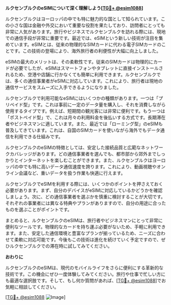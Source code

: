 **ルクセンブルクのeSIMについて深く理解しよう[[TG💪+ @esim1088](https://t.me/s/esim1088)]**

ルクセンブルクはヨーロッパの中でも特に魅力的な国として知られています。この小さな国は金融や外交において重要な役割を果たしており、訪問者にとっても非常に人気があります。旅行やビジネスでルクセンブルクを訪れる際には、現地での通信手段が非常に重要です。最近では、eSIMという新しい技術が注目を集めています。eSIMとは、従来の物理的なSIMカードに代わる電子SIMカードのことです。この技術の登場により、海外旅行者の利便性が大幅に向上しました。

eSIMの最大のメリットは、その柔軟性です。従来のSIMカードは物理的にカードが必要でしたが、eSIMはスマートフォンやタブレットに直接インストールされるため、空港や店舗に行かなくても簡単に利用できます。ルクセンブルクでは、多くの通信事業者がeSIMに対応しています。これにより、旅行者は現地の通信サービスをスムーズに入手できるようになりました。

ルクセンブルクで利用可能なeSIMにはいくつかの種類があります。一つは「プリペイド型」です。これは事前に一定のデータ量を購入し、それを消費しながら使用するタイプです。例えば、短期間の観光客には非常に便利です。もう一つは「ポストペイド型」で、これは月々の利用料金を後払いする方式です。長期滞在者やビジネスマンに適しています。また、最近では「ローミング型」のeSIMも普及してきています。これは、自国のSIMカードを使いながら海外でもデータ通信を利用できる仕組みです。

ルクセンブルクのeSIMの特徴としては、安定した接続品質と広範なネットワークカバレッジがあります。どの通信事業者を選んでも、都市部から郊外までしっかりとインターネットを楽しむことができます。また、ルクセンブルクはヨーロッパの中でも特に高いデータ通信速度を誇ります。これにより、動画視聴やオンライン会議など、重いデータを扱う作業も快適に行えます。

ルクセンブルクでeSIMを利用する際には、いくつかのポイントを押さえておく必要があります。まず、自分のデバイスがeSIMに対応しているかどうかを確認しましょう。次に、どの通信事業者を選ぶかを慎重に検討することが大切です。それぞれの事業者には異なる特典やプランがありますので、自分の用途に合ったものを選ぶことがポイントです。

まとめると、ルクセンブルクのeSIMは、旅行者やビジネスマンにとって非常に便利なツールです。物理的なカードを持ち運ぶ必要がないため、手軽に利用できます。また、安定した通信環境と豊富なプランが揃っているため、ニーズに合わせて柔軟に対応可能です。今後もこの技術は進化を続けていく予定ですので、ぜひルクセンブルクでの滞在時に試してみてください。

**おわりに**

ルクセンブルクのeSIMは、現代のモバイルライフをさらに便利にする革新的な技術です。この機会にぜひ一度体験してみてください。旅行や仕事で忙しい方にも最適な選択肢です。そして、もし何か質問があれば、[[TG💪+ @esim1088](https://t.me/s/esim1088)]でお気軽に相談してください。

[[TG💪+ @esim1088](https://t.me/s/esim1088) ![Image](https://i.postimg.cc/Y0z9fWf4/image.png)]